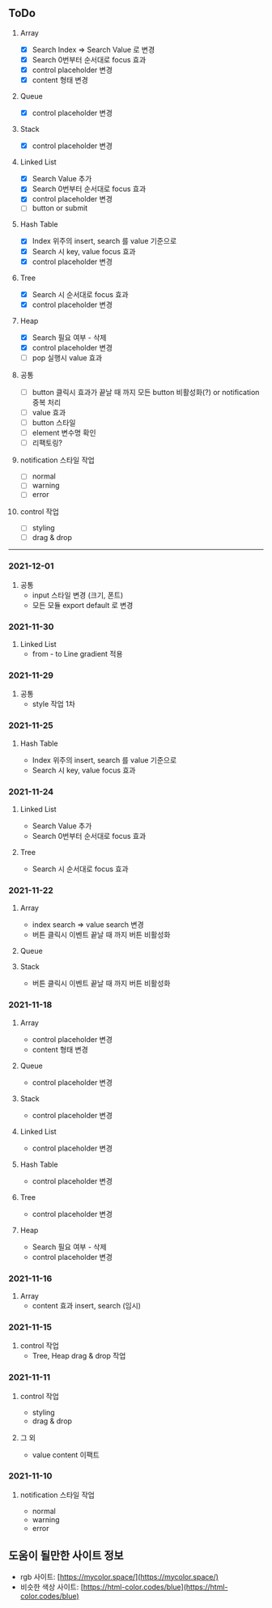 ## ToDo

1. Array

   - [x] Search Index => Search Value 로 변경
   - [x] Search 0번부터 순서대로 focus 효과
   - [x] control placeholder 변경
   - [x] content 형태 변경

1. Queue

   - [x] control placeholder 변경

1. Stack

   - [x] control placeholder 변경

1. Linked List

   - [x] Search Value 추가
   - [x] Search 0번부터 순서대로 focus 효과
   - [x] control placeholder 변경
   - [ ] button or submit

1. Hash Table

   - [x] Index 위주의 insert, search 를 value 기준으로
   - [x] Search 시 key, value focus 효과
   - [x] control placeholder 변경

1. Tree

   - [x] Search 시 순서대로 focus 효과
   - [x] control placeholder 변경

1. Heap

   - [x] Search 필요 여부 - 삭제
   - [x] control placeholder 변경
   - [ ] pop 실행시 value 효과

1. 공통

   - [ ] button 클릭시 효과가 끝날 때 까지 모든 button 비활성화(?) or notification 중복 처리
   - [ ] value 효과
   - [ ] button 스타일
   - [ ] element 변수명 확인
   - [ ] 리팩토링?

1. notification 스타일 작업

   - [ ] normal
   - [ ] warning
   - [ ] error

1. control 작업
   - [ ] styling
   - [ ] drag & drop

<hr>

### 2021-12-01

1. 공통
   - input 스타일 변경 (크기, 폰트)
   - 모든 모듈 export default 로 변경

### 2021-11-30

1. Linked List
   - from - to Line gradient 적용

### 2021-11-29

1. 공통
   - style 작업 1차

### 2021-11-25

1. Hash Table

   - Index 위주의 insert, search 를 value 기준으로
   - Search 시 key, value focus 효과

### 2021-11-24

1. Linked List

   - Search Value 추가
   - Search 0번부터 순서대로 focus 효과

1. Tree

   - Search 시 순서대로 focus 효과

### 2021-11-22

1. Array

   - index search => value search 변경
   - 버튼 클릭시 이벤트 끝날 때 까지 버튼 비활성화

1. Queue
1. Stack
   - 버튼 클릭시 이벤트 끝날 때 까지 버튼 비활성화

### 2021-11-18

1. Array

   - control placeholder 변경
   - content 형태 변경

1. Queue

   - control placeholder 변경

1. Stack

   - control placeholder 변경

1. Linked List

   - control placeholder 변경

1. Hash Table

   - control placeholder 변경

1. Tree

   - control placeholder 변경

1. Heap
   - Search 필요 여부 - 삭제
   - control placeholder 변경

### 2021-11-16

1. Array
   - content 효과 insert, search (임시)

### 2021-11-15

1. control 작업
   - Tree, Heap drag & drop 작업

### 2021-11-11

1. control 작업

   - styling
   - drag & drop

1. 그 외
   - value content 이팩트

### 2021-11-10

1. notification 스타일 작업

   - normal
   - warning
   - error

## 도움이 될만한 사이트 정보

- rgb 사이트: [https://mycolor.space/](https://mycolor.space/)
- 비슷한 색상 사이트: [https://html-color.codes/blue](https://html-color.codes/blue)
